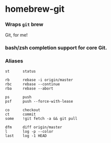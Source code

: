 # homebrew-git
### Wraps `git` brew
Git, for me!

### bash/zsh completion support for core Git.

### Aliases
    st      status

    rb      rebase -i origin/master
    rbc     rebase --continue
    rba     rebase --abort

    ps      push
    psf     push --force-with-lease

    co      checkout
    ct      commit
    some    !git fetch -a && git pull

    dfm     diff origin/master
    l       log -p --color
    last    log -1 HEAD
